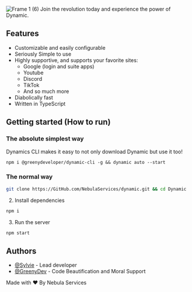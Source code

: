 ![Frame 1 (6)](https://github.com/NebulaServices/Dynamic/assets/81369743/5fbb36d7-67e9-4117-aa23-5b064ed99760)
Join the revolution today and experience the power of Dynamic.

## Features

- Customizable and easily configurable
- Seriously Simple to use
- Highly supportive, and supports your favorite sites:
    - Google (login and suite apps)
    - Youtube 
    - Discord
    - TikTok
    - And so much more
- Diabolically fast
- Written in TypeScript
## Getting started (How to run)


### The absolute simplest way

Dynamics CLI makes it easy to not only download Dynamic but use it too! 

```
npm i @greenydeveloper/dynamic-cli -g && dynamic auto --start
```

### The normal way 
```bash
git clone https://GitHub.com/NebulaServices/dynamic.git && cd Dynamic
```

2. Install dependencies
```bash
npm i 
```

3. Run the server
```bash
npm start
```
## Authors

- [@Sylvie](https://www.github.com/Sylvie-TN) - Lead developer
- [@GreenyDev](https://github.com/GreenyDEV) - Code Beautification and Moral Support


Made with ❤️ By Nebula Services 

